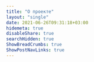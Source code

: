 ```yaml
---
title: "О проекте"
layout: "single"
date: 2021-06-26T09:31:18+03:00
hidemeta: true
disableShare: true
searchHidden: true
ShowBreadCrumbs: true
ShowPostNavLinks: true
---
```


